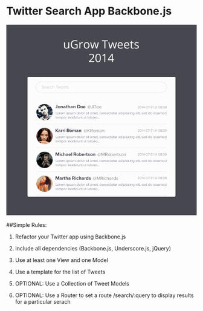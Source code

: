 Twitter Search App Backbone.js
==============================

![comp](../twitter-search-app.png "The comp")

##Simple Rules:

1. Refactor your Twitter app using Backbone.js

2. Include all dependencies (Backbone.js, Underscore.js, jQuery)

3. Use at least one View and one Model

4. Use a template for the list of Tweets

5. OPTIONAL: Use a Collection of Tweet Models

6. OPTIONAL: Use a Router to set a route /search/:query to display results for a particular serach